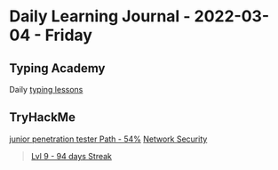 # Daily Learning Journal - 2022-03-04 - Friday

## Typing Academy

Daily [typing lessons](https://www.typing.academy/typing-tutor/lessons)

## TryHackMe

[junior penetration tester Path - 54%](https://tryhackme.com/path/outline/jrpenetrationtester)
[Network Security](https://tryhackme.com/room/passiverecon)

> [Lvl 9 - 94 days Streak](https://tryhackme.com/p/Universalamateur)
